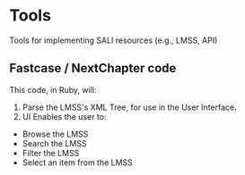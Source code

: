# Tools
Tools for implementing SALI resources (e.g., LMSS, API)

## Fastcase / NextChapter code
This code, in  Ruby, will:
1. Parse the LMSS's XML Tree, for use in the User Interface.
2. UI Enables the user to:
  - Browse the LMSS
  - Search the LMSS
  - Filter the LMSS
  - Select an item from the LMSS
